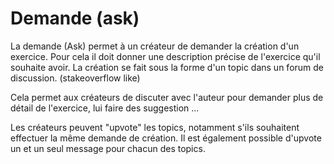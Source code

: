 # Demande (ask)

La demande (Ask) permet à un créateur de demander la création d'un exercice. Pour cela il doit donner une description précise de l'exercice qu'il souhaite avoir. La création se fait sous la forme d'un topic dans un forum de discussion. (stakeoverflow like)

Cela permet aux créateurs de discuter avec l'auteur pour demander plus de détail de l'exercice, lui faire des suggestion ...

Les créateurs peuvent "upvote" les topics, notamment s'ils souhaitent effectuer la même demande de création. Il est également possible d'upvote un et un seul message pour chacun des topics.

<!---
Author : Hugo
Validator :
-->

